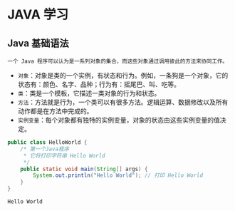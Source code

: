 # JAVA 学习
## Java 基础语法
    一个 Java 程序可以认为是一系列对象的集合，而这些对象通过调用彼此的方法来协同工作。
* `对象`：对象是类的一个实例，有状态和行为。例如，一条狗是一个对象，它的状态有：颜色、名字、品种；行为有：摇尾巴、叫、吃等。
* `类`：类是一个模板，它描述一类对象的行为和状态。
* `方法`：方法就是行为，一个类可以有很多方法。逻辑运算、数据修改以及所有动作都是在方法中完成的。
* `实例变量`：每个对象都有独特的实例变量，对象的状态由这些实例变量的值决定。
```java    
public class HelloWorld {
    /* 第一个Java程序
     * 它将打印字符串 Hello World
     */
    public static void main(String[] args) {
        System.out.println("Hello World"); // 打印 Hello World
    }
}
```
    Hello World
